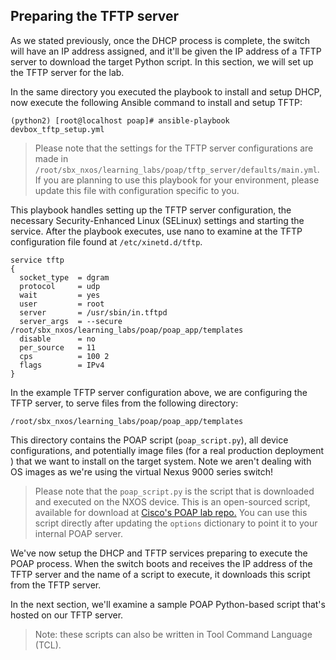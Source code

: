 ## Preparing the TFTP server

As we stated previously, once the DHCP process is complete, the switch will have an IP address assigned, and it'll be given the IP address of a TFTP server to download the target Python script.  In this section, we will set up the TFTP server for the lab.

In the same directory you executed the playbook to install and setup DHCP, now execute the following Ansible command to install and setup TFTP:

```
(python2) [root@localhost poap]# ansible-playbook   devbox_tftp_setup.yml
```

> Please note that the settings for the TFTP server configurations are made in `/root/sbx_nxos/learning_labs/poap/tftp_server/defaults/main.yml`. If you are planning to use this playbook for your environment, please update this file with configuration specific to you.

This playbook handles setting up the TFTP server configuration, the
necessary Security-Enhanced Linux (SELinux) settings and starting the service. After the playbook executes, use nano to examine at the TFTP configuration file found at `/etc/xinetd.d/tftp`.

``` shell
service tftp
{
  socket_type  = dgram
  protocol     = udp
  wait         = yes
  user         = root
  server       = /usr/sbin/in.tftpd
  server_args  = --secure /root/sbx_nxos/learning_labs/poap/poap_app/templates
  disable      = no
  per_source   = 11
  cps          = 100 2
  flags        = IPv4
}

```

In the example TFTP server configuration above, we are configuring the TFTP server, to serve files from the following directory:

```
/root/sbx_nxos/learning_labs/poap/poap_app/templates
```

This directory contains the POAP script (`poap_script.py`), all device
configurations, and potentially image files (for a real production deployment ) that we want to install on the target system.  Note we aren't dealing with OS images as we're using the virtual Nexus 9000 series switch!

> Please note that the `poap_script.py` is the script that is downloaded and executed on the NXOS device. This is an open-sourced script, available for download at [Cisco's POAP lab repo.](https://github.com/<TBD>) You can use this script directly after updating the `options` dictionary to point it to your internal POAP server.

We've now setup the DHCP and TFTP services preparing to execute the POAP process.  When the switch boots and receives the IP address of the TFTP server and the name of a script to execute, it downloads this script from the TFTP server.

In the next section, we'll examine a sample POAP Python-based script that's hosted on our TFTP server.

> Note: these scripts can also be written in Tool Command Language (TCL).
